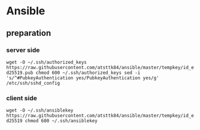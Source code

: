 # Ansible

## preparation
### server side
`
wget -O ~/.ssh/authorized_keys https://raw.githubusercontent.com/atsttk84/ansible/master/tempkey/id_ed25519.pub
chmod 600 ~/.ssh/authorized_keys
sed -i 's/^#PubkeyAuthentication yes/PubkeyAuthentication yes/g' /etc/ssh/sshd_config 
`

### client side
`
wget -O ~/.ssh/ansiblekey https://raw.githubusercontent.com/atsttk84/ansible/master/tempkey/id_ed25519
chmod 600 ~/.ssh/ansiblekey
`
